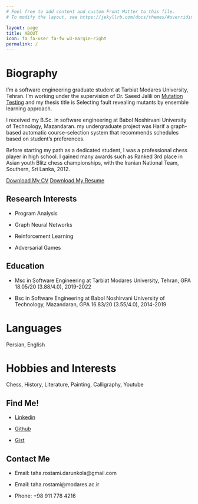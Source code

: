 ```yaml
---
# Feel free to add content and custom Front Matter to this file.
# To modify the layout, see https://jekyllrb.com/docs/themes/#overriding-theme-defaults

layout: page
title: ABOUT
icon: fa fa-user fa-fw w3-margin-right
permalink: /
---
```



# Biography

I’m a software engineering graduate student at Tarbiat Modares University, Tehran. I’m working under the supervision of Dr. Saeed Jalili on [Mutation Testing](https://en.wikipedia.org/wiki/Mutation_testing) and my thesis title is Selecting fault revealing mutants by ensemble learning approach.


I received my B.Sc. in software engineering at Babol Noshirvani University of Technology, Mazandaran. my undergraduate project was Harif a graph-based automatic course-selection system that recommends schedules based on student’s preferences.

Before starting my path as a dedicated student, I was a professional chess player in high school. I gained many awards such as Ranked 3rd place in Asian youth Blitz chess championships, with the Iranian National Team, Southern, Sri Lanka, 2012.

<a href="#" class="w3-button w3-white w3-border w3-border-indigo w3-round-large w3-text-blue">Download My CV</a> <a href="#" class="w3-button w3-white w3-border w3-border-indigo w3-round-large w3-text-blue">Download My Resume</a>

<div class="w3-row">
  <div class="w3-col l6 m6 s12">
    <h2 id="research-interests">Research Interests</h2>
    <ul>
      <li><p>Program Analysis</p></li>
      <li><p>Graph Neural Networks</p></li>
      <li><p>Reinforcement Learning</p></li>
      <li><p>Adversarial Games</p></li>
    </ul>       
  </div>
  <div class="w3-col l6 m6 s12">
    <h2 id="Education">Education</h2>
    <ul>
      <li><p>Msc in Software Engineering at Tarbiat Modares University, Tehran, GPA 18.05/20 (3.88/4.0), 2019-2022</p></li>
      <li><p>Bsc in Software Engineering at Babol Noshirvani University of Technology, Mazandaran, GPA 16.83/20 (3.55/4.0), 2014-2019</p></li>
    </ul>
  </div>
</div>

# Languages
Persian, English

# Hobbies and Interests
Chess, History, Literature, Painting, Calligraphy, Youtube


<div class="w3-row">
  <div class="w3-col l6 m6 s12 w3">
    <h2 id="Find Me!">Find Me!</h2>
    <ul>
      <li><p><a href="https://www.linkedin.com/in/taha-rostami-3079881a9/">Linkedin</a></p></li>
      <li><p><a href="https://github.com/TahaRostami">Github</a></p></li>
      <li><p><a href="https://gist.github.com/TahaRostami">Gist</a></p></li>
    </ul>
  </div>
  <div class="w3-col l6 m6 s12 w3">
    <h2 id="Contact Me">Contact Me</h2>
      <ul>
        <li><p>Email: taha.rostami.darunkola@gmail.com</p></li>
        <li><p>Email: taha.rostami@modares.ac.ir</p></li>
        <li><p>Phone: +98 911 778 4216</p></li>
      </ul>
  </div>
</div>






